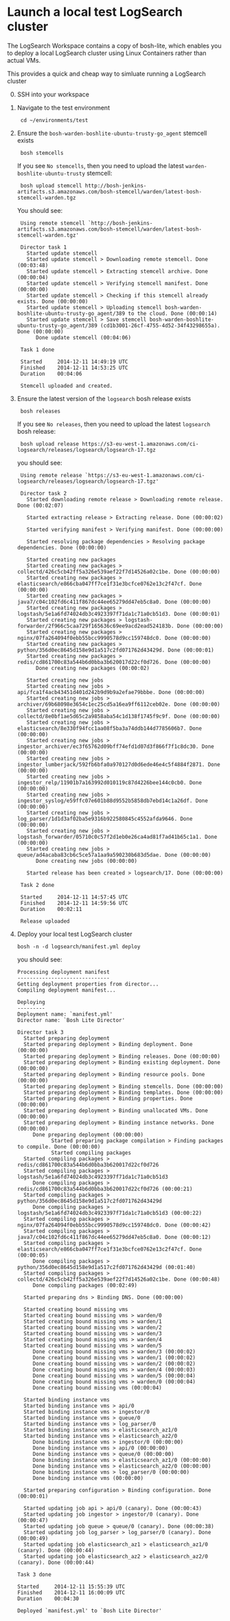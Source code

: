 # Launch a local test LogSearch cluster

The LogSearch Workspace contains a copy of bosh-lite, which enables you to deploy a local LogSearch cluster using Linux Containers rather than actual VMs.

This provides a quick and cheap way to simluate running a LogSearch cluster

0. SSH into your workspace
0. Navigate to the test environment

        cd ~/environments/test

0. Ensure the `bosh-warden-boshlite-ubuntu-trusty-go_agent` stemcell exists

        bosh stemcells
        
    If you see `No stemcells`, then you need to upload the latest `warden-boshlite-ubuntu-trusty` stemcell:
    
        bosh upload stemcell http://bosh-jenkins-artifacts.s3.amazonaws.com/bosh-stemcell/warden/latest-bosh-stemcell-warden.tgz
        
    You should see:
    
        Using remote stemcell `http://bosh-jenkins-artifacts.s3.amazonaws.com/bosh-stemcell/warden/latest-bosh-stemcell-warden.tgz'

        Director task 1
          Started update stemcell
          Started update stemcell > Downloading remote stemcell. Done (00:03:48)
          Started update stemcell > Extracting stemcell archive. Done (00:00:04)
          Started update stemcell > Verifying stemcell manifest. Done (00:00:00)
          Started update stemcell > Checking if this stemcell already exists. Done (00:00:00)
          Started update stemcell > Uploading stemcell bosh-warden-boshlite-ubuntu-trusty-go_agent/389 to the cloud. Done (00:00:14)
          Started update stemcell > Save stemcell bosh-warden-boshlite-ubuntu-trusty-go_agent/389 (cd1b3001-26cf-4755-4d52-34f43298655a). Done (00:00:00)
             Done update stemcell (00:04:06)

        Task 1 done

        Started    	2014-12-11 14:49:19 UTC
        Finished	2014-12-11 14:53:25 UTC
        Duration	00:04:06

        Stemcell uploaded and created.
        
0. Ensure the latest version of the `logsearch` bosh release exists

        bosh releases
        
    If you see `No releases`, then you need to upload the latest `logsearch` bosh release:
    
        bosh upload release https://s3-eu-west-1.amazonaws.com/ci-logsearch/releases/logsearch/logsearch-17.tgz
    
    you should see:
    
        Using remote release `https://s3-eu-west-1.amazonaws.com/ci-logsearch/releases/logsearch/logsearch-17.tgz'
        
        Director task 2
          Started downloading remote release > Downloading remote release. Done (00:02:07)
        
          Started extracting release > Extracting release. Done (00:00:02)
        
          Started verifying manifest > Verifying manifest. Done (00:00:00)
        
          Started resolving package dependencies > Resolving package dependencies. Done (00:00:00)
        
          Started creating new packages
          Started creating new packages > collectd/426c5cb42ff5a326e539aef22f7d14526a02c1be. Done (00:00:00)
          Started creating new packages > elasticsearch/e866cba047ff7ce1f31e3bcfce0762e13c2f47cf. Done (00:00:00)
          Started creating new packages > java7/c04c102fd6c411f867dc44ee65279dd47eb5c8a0. Done (00:00:00)
          Started creating new packages > logstash/5e1a6fd74024db3c4923397f71da1c71a0cb51d3. Done (00:00:01)
          Started creating new packages > logstash-forwarder/2f966c5caa729f165636c69ee9acd2ead524183b. Done (00:00:00)
          Started creating new packages > nginx/07fa264094f0ebb55bcc9990578d9cc159748dc0. Done (00:00:00)
          Started creating new packages > python/356d0ec8645d158e9d1a517c2fd071762d43429d. Done (00:00:01)
          Started creating new packages > redis/cd861700c83a544b6d0bba3b620017d22cf0d726. Done (00:00:00)
             Done creating new packages (00:00:02)
        
          Started creating new jobs
          Started creating new jobs > api/fca1f4acb43451d401d242b9d9b9a2efae79bbbe. Done (00:00:00)
          Started creating new jobs > archiver/69b68098e3654c1ec25cd5a16ea9ff6112ceb02e. Done (00:00:00)
          Started creating new jobs > collectd/8e0bf1ae5d65c2a9858aba54c1d138f1745f9c9f. Done (00:00:00)
          Started creating new jobs > elasticsearch/8e330f94fcc1aa08f5ba3a74ddb144d7785606b7. Done (00:00:00)
          Started creating new jobs > ingestor_archiver/ec3f65762d09bff74efd1d07d3f866f7f1c8dc30. Done (00:00:00)
          Started creating new jobs > ingestor_lumberjack/592fb6bfa0a970127d0d6ede46e4c5f4884f2871. Done (00:00:00)
          Started creating new jobs > ingestor_relp/11901b7a163992d010119c87d4226bee144c0cb0. Done (00:00:00)
          Started creating new jobs > ingestor_syslog/e59ffc07e601b88d9552b5858db7ebd14c1a26df. Done (00:00:00)
          Started creating new jobs > log_parser/1d1d3af02ba5e9316b922580845c4552afda9646. Done (00:00:00)
          Started creating new jobs > logstash_forwarder/05710c0c57f2d1eb0e26ca4ad81f7ad41b65c1a1. Done (00:00:00)
          Started creating new jobs > queue/ad4acaba83cb6c5ce57a1aa9a590230b683d5dae. Done (00:00:00)
             Done creating new jobs (00:00:00)
        
          Started release has been created > logsearch/17. Done (00:00:00)
        
        Task 2 done
        
        Started    	2014-12-11 14:57:45 UTC
        Finished	2014-12-11 14:59:56 UTC
        Duration	00:02:11
        
        Release uploaded        

    
0.  Deploy your local test LogSearch cluster

        bosh -n -d logsearch/manifest.yml deploy
    
    you should see:

        Processing deployment manifest
        ------------------------------
        Getting deployment properties from director...
        Compiling deployment manifest...
        
        Deploying
        ---------
        Deployment name: `manifest.yml'
        Director name: `Bosh Lite Director'
        
        Director task 3
          Started preparing deployment
          Started preparing deployment > Binding deployment. Done (00:00:00)
          Started preparing deployment > Binding releases. Done (00:00:00)
          Started preparing deployment > Binding existing deployment. Done (00:00:00)
          Started preparing deployment > Binding resource pools. Done (00:00:00)
          Started preparing deployment > Binding stemcells. Done (00:00:00)
          Started preparing deployment > Binding templates. Done (00:00:00)
          Started preparing deployment > Binding properties. Done (00:00:00)
          Started preparing deployment > Binding unallocated VMs. Done (00:00:00)
          Started preparing deployment > Binding instance networks. Done (00:00:00)
             Done preparing deployment (00:00:00)
                   Started preparing package compilation > Finding packages to compile. Done (00:00:00)
                   Started compiling packages
          Started compiling packages > redis/cd861700c83a544b6d0bba3b620017d22cf0d726
          Started compiling packages > logstash/5e1a6fd74024db3c4923397f71da1c71a0cb51d3
             Done compiling packages > redis/cd861700c83a544b6d0bba3b620017d22cf0d726 (00:00:21)
          Started compiling packages > python/356d0ec8645d158e9d1a517c2fd071762d43429d
             Done compiling packages > logstash/5e1a6fd74024db3c4923397f71da1c71a0cb51d3 (00:00:22)
          Started compiling packages > nginx/07fa264094f0ebb55bcc9990578d9cc159748dc0. Done (00:00:42)
          Started compiling packages > java7/c04c102fd6c411f867dc44ee65279dd47eb5c8a0. Done (00:00:12)
          Started compiling packages > elasticsearch/e866cba047ff7ce1f31e3bcfce0762e13c2f47cf. Done (00:00:05)
             Done compiling packages > python/356d0ec8645d158e9d1a517c2fd071762d43429d (00:01:40)
          Started compiling packages > collectd/426c5cb42ff5a326e539aef22f7d14526a02c1be. Done (00:00:48)
             Done compiling packages (00:02:49)
                 
          Started preparing dns > Binding DNS. Done (00:00:00)
        
          Started creating bound missing vms
          Started creating bound missing vms > warden/0
          Started creating bound missing vms > warden/1
          Started creating bound missing vms > warden/2
          Started creating bound missing vms > warden/3
          Started creating bound missing vms > warden/4
          Started creating bound missing vms > warden/5
             Done creating bound missing vms > warden/3 (00:00:02)
             Done creating bound missing vms > warden/1 (00:00:02)
             Done creating bound missing vms > warden/2 (00:00:02)
             Done creating bound missing vms > warden/4 (00:00:03)
             Done creating bound missing vms > warden/5 (00:00:04)
             Done creating bound missing vms > warden/0 (00:00:04)
             Done creating bound missing vms (00:00:04)
        
          Started binding instance vms
          Started binding instance vms > api/0
          Started binding instance vms > ingestor/0
          Started binding instance vms > queue/0
          Started binding instance vms > log_parser/0
          Started binding instance vms > elasticsearch_az1/0
          Started binding instance vms > elasticsearch_az2/0
             Done binding instance vms > ingestor/0 (00:00:00)
             Done binding instance vms > api/0 (00:00:00)
             Done binding instance vms > queue/0 (00:00:00)
             Done binding instance vms > elasticsearch_az1/0 (00:00:00)
             Done binding instance vms > elasticsearch_az2/0 (00:00:00)
             Done binding instance vms > log_parser/0 (00:00:00)
             Done binding instance vms (00:00:00)
        
          Started preparing configuration > Binding configuration. Done (00:00:01)
        
          Started updating job api > api/0 (canary). Done (00:00:43)
          Started updating job ingestor > ingestor/0 (canary). Done (00:00:47)
          Started updating job queue > queue/0 (canary). Done (00:00:38)
          Started updating job log_parser > log_parser/0 (canary). Done (00:00:49)
          Started updating job elasticsearch_az1 > elasticsearch_az1/0 (canary). Done (00:00:44)
          Started updating job elasticsearch_az2 > elasticsearch_az2/0 (canary). Done (00:00:44)
        
        Task 3 done
        
        Started		2014-12-11 15:55:39 UTC
        Finished	2014-12-11 16:00:09 UTC
        Duration	00:04:30
        
        Deployed `manifest.yml' to `Bosh Lite Director'